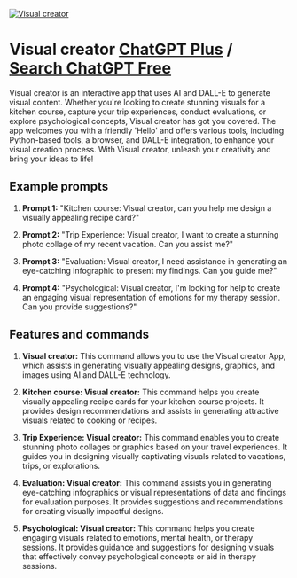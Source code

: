 
[![Visual creator](https://files.oaiusercontent.com/file-pa21DEt3cmb1D1EKcLeEaZJe?se=2123-10-17T13%3A53%3A09Z&sp=r&sv=2021-08-06&sr=b&rscc=max-age%3D31536000%2C%20immutable&rscd=attachment%3B%20filename%3DVisual%2520creator%2520BusinessDigital.fr.png&sig=MrT2mrMggIJiTdfXhHBO04czT3AQlKGaOUM9DeXDNHI%3D)](https://chat.openai.com/g/g-E62C6EUhd-visual-creator)

# Visual creator [ChatGPT Plus](https://chat.openai.com/g/g-E62C6EUhd-visual-creator) / [Search ChatGPT Free](https://gptcall.net/index.html#/?search=Visual%20creator)

Visual creator is an interactive app that uses AI and DALL-E to generate visual content. Whether you're looking to create stunning visuals for a kitchen course, capture your trip experiences, conduct evaluations, or explore psychological concepts, Visual creator has got you covered. The app welcomes you with a friendly 'Hello' and offers various tools, including Python-based tools, a browser, and DALL-E integration, to enhance your visual creation process. With Visual creator, unleash your creativity and bring your ideas to life!

## Example prompts

1. **Prompt 1:** "Kitchen course: Visual creator, can you help me design a visually appealing recipe card?"

2. **Prompt 2:** "Trip Experience: Visual creator, I want to create a stunning photo collage of my recent vacation. Can you assist me?"

3. **Prompt 3:** "Evaluation: Visual creator, I need assistance in generating an eye-catching infographic to present my findings. Can you guide me?"

4. **Prompt 4:** "Psychological: Visual creator, I'm looking for help to create an engaging visual representation of emotions for my therapy session. Can you provide suggestions?"

## Features and commands

1. **Visual creator:** This command allows you to use the Visual creator App, which assists in generating visually appealing designs, graphics, and images using AI and DALL-E technology.

2. **Kitchen course: Visual creator:** This command helps you create visually appealing recipe cards for your kitchen course projects. It provides design recommendations and assists in generating attractive visuals related to cooking or recipes.

3. **Trip Experience: Visual creator:** This command enables you to create stunning photo collages or graphics based on your travel experiences. It guides you in designing visually captivating visuals related to vacations, trips, or explorations.

4. **Evaluation: Visual creator:** This command assists you in generating eye-catching infographics or visual representations of data and findings for evaluation purposes. It provides suggestions and recommendations for creating visually impactful designs.

5. **Psychological: Visual creator:** This command helps you create engaging visuals related to emotions, mental health, or therapy sessions. It provides guidance and suggestions for designing visuals that effectively convey psychological concepts or aid in therapy sessions.



